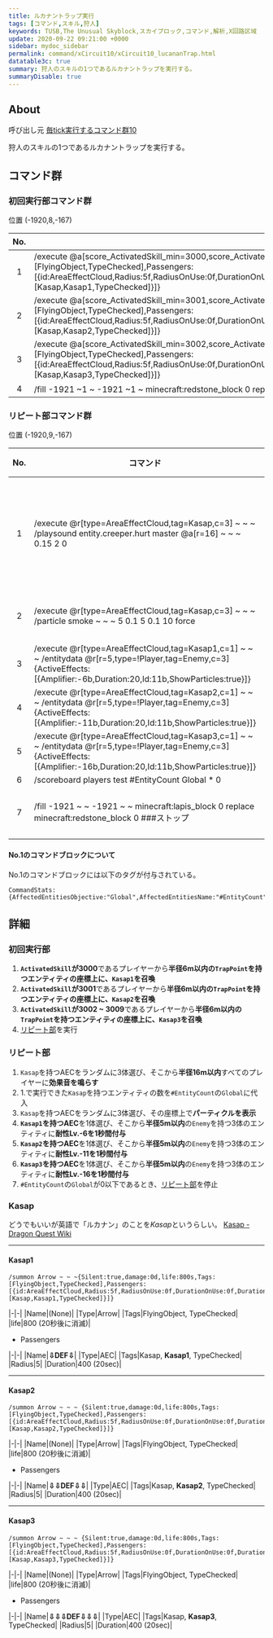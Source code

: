 ```yaml
---
title: ルカナントラップ実行
tags: [コマンド,スキル,狩人]
keywords: TUSB,The Unusual Skyblock,スカイブロック,コマンド,解析,X回路区域
update: 2020-09-22 09:21:00 +0000
sidebar: mydoc_sidebar
permalink: command/xCircuit10/xCircuit10_lucananTrap.html
datatable3c: true
summary: 狩人のスキルの1つであるルカナントラップを実行する。
summaryDisable: true
---
```


<!--2020/09/18-->
<!--#EntityCountのCommandStateによる代入について追加-->

## About

<span class="tagBlack">呼び出し元</span> [毎tick実行するコマンド群10]({{site.baseurl}}/command/xCircuit10/xCircuit10_command.html)

狩人のスキルの1つであるルカナントラップを実行する。

## コマンド群

### 初回実行部コマンド群

<span class="tagYellow">位置</span> (-1920,8,-167)

<div class="datatable3c-begin"></div>

|No.|コマンド||
|:-:|-|-|
|1|/execute @a[score_ActivatedSkill_min=3000,score_ActivatedSkill=3000] ~ ~ ~ /execute @e[r=6,tag=TrapPoint,c=1] ~ ~ ~ /summon Arrow ~ ~ ~ {Silent:true,damage:0d,life:800s,Tags:[FlyingObject,TypeChecked],Passengers:[{id:AreaEffectCloud,Radius:5f,RadiusOnUse:0f,DurationOnUse:0f,Duration:400,RadiusPerTick:0f,WaitTime:0,Age:0,Particle:smoke,CustomName:"⇩DEF⇩",CustomNameVisible:true,Tags:[Kasap,Kasap1,TypeChecked]}]}|
|2|/execute @a[score_ActivatedSkill_min=3001,score_ActivatedSkill=3001] ~ ~ ~ /execute @e[r=6,tag=TrapPoint,c=1] ~ ~ ~ /summon Arrow ~ ~ ~ {Silent:true,damage:0d,life:800s,Tags:[FlyingObject,TypeChecked],Passengers:[{id:AreaEffectCloud,Radius:5f,RadiusOnUse:0f,DurationOnUse:0f,Duration:400,RadiusPerTick:0f,WaitTime:0,Age:0,Particle:smoke,CustomName:"⇩⇩DEF⇩⇩",CustomNameVisible:true,Tags:[Kasap,Kasap2,TypeChecked]}]}|
|3|/execute @a[score_ActivatedSkill_min=3002,score_ActivatedSkill=3009] ~ ~ ~ /execute @e[r=6,tag=TrapPoint,c=1] ~ ~ ~ /summon Arrow ~ ~ ~ {Silent:true,damage:0d,life:800s,Tags:[FlyingObject,TypeChecked],Passengers:[{id:AreaEffectCloud,Radius:5f,RadiusOnUse:0f,DurationOnUse:0f,Duration:400,RadiusPerTick:0f,WaitTime:0,Age:0,Particle:smoke,CustomName:"⇩⇩⇩DEF⇩⇩⇩",CustomNameVisible:true,Tags:[Kasap,Kasap3,TypeChecked]}]}|
|4|/fill -1921 ~1 ~ -1921 ~1 ~ minecraft:redstone_block 0 replace minecraft:lapis_block 0 ###ルカナントラップ処理起動|

<div class="datatable3c-end"></div>

### リピート部コマンド群

<span class="tagYellow">位置</span> (-1920,9,-167)

<div class="datatable3c-begin"></div>

|No.|コマンド|状態|
|:-:|-|-|
|1|/execute @r[type=AreaEffectCloud,tag=Kasap,c=3] ~ ~ ~ /playsound entity.creeper.hurt master @a[r=16] ~ ~ ~ 0.15 2 0|リピート<br>動力が必要|
|2|/execute @r[type=AreaEffectCloud,tag=Kasap,c=3] ~ ~ ~ /particle smoke ~ ~ ~ 5 0.1 5 0.1 10 force|条件付き|
|3|/execute @r[type=AreaEffectCloud,tag=Kasap1,c=1] ~ ~ ~ /entitydata @r[r=5,type=!Player,tag=Enemy,c=3] {ActiveEffects:[{Amplifier:-6b,Duration:20,Id:11b,ShowParticles:true}]}|
|4|/execute @r[type=AreaEffectCloud,tag=Kasap2,c=1] ~ ~ ~ /entitydata @r[r=5,type=!Player,tag=Enemy,c=3] {ActiveEffects:[{Amplifier:-11b,Duration:20,Id:11b,ShowParticles:true}]}|
|5|/execute @r[type=AreaEffectCloud,tag=Kasap3,c=1] ~ ~ ~ /entitydata @r[r=5,type=!Player,tag=Enemy,c=3] {ActiveEffects:[{Amplifier:-16b,Duration:20,Id:11b,ShowParticles:true}]}|
|6|/scoreboard players test #EntityCount Global * 0|
|7|/fill -1921 ~ ~ -1921 ~ ~ minecraft:lapis_block 0 replace minecraft:redstone_block 0 ###ストップ|条件付き|

<div class="datatable3c-end"></div>

#### No.1のコマンドブロックについて

No.1のコマンドブロックには以下のタグが付与されている。

```mcfunction
CommandStats:{AffectedEntitiesObjective:"Global",AffectedEntitiesName:"#EntityCount"}
```

## 詳細

### 初回実行部

1. **`ActivatedSkill`が3000**であるプレイヤーから**半径6m以内の`TrapPoint`**を持つエンティティの座標上に、**`Kasap1`を召喚**
2. **`ActivatedSkill`が3001**であるプレイヤーから**半径6m以内の`TrapPoint`**を持つエンティティの座標上に、**`Kasap2`を召喚**
3. **`ActivatedSkill`が3002 ~ 3009**であるプレイヤーから**半径6m以内の`TrapPoint`**を持つエンティティの座標上に、**`Kasap3`を召喚**
4. [リピート部](#リピート部)を実行

### リピート部

1. `Kasap`を持つAECをランダムに3体選び、そこから**半径16m以内**すべてのプレイヤーに**効果音を鳴らす**
2. 1.で実行できた`Kasap`を持つエンティティの数を`#EntityCount`の`Global`に代入
3. `Kasap`を持つAECをランダムに3体選び、その座標上で**パーティクルを表示**
4. **`Kasap1`を持つAEC**を1体選び、そこから**半径5m以内**の`Enemy`を持つ3体のエンティティに**耐性Lv.-6を1秒間付与**
5. **`Kasap2`を持つAEC**を1体選び、そこから**半径5m以内**の`Enemy`を持つ3体のエンティティに**耐性Lv.-11を1秒間付与**
6. **`Kasap3`を持つAEC**を1体選び、そこから**半径5m以内**の`Enemy`を持つ3体のエンティティに**耐性Lv.-16を1秒間付与**
7. `#EntityCount`の`Global`が0以下であるとき、[リピート部](#リピート部)を停止

### Kasap

どうでもいいが英語で「ルカナン」のことを*Kasap*というらしい。
[Kasap - Dragon Quest Wiki](https://dragon-quest.org/wiki/Kasap)

---

#### Kasap1

```mcfunction
/summon Arrow ~ ~ ~{Silent:true,damage:0d,life:800s,Tags:[FlyingObject,TypeChecked],Passengers:[{id:AreaEffectCloud,Radius:5f,RadiusOnUse:0f,DurationOnUse:0f,Duration:400,RadiusPerTick:0f,WaitTime:0,Age:0,Particle:smoke,CustomName:"⇩DEF⇩",CustomNameVisible:true,Tags:[Kasap,Kasap1,TypeChecked]}]}
```

|-|-|
|Name|(None)|
|Type|Arrow|
|Tags|FlyingObject, TypeChecked|
|life|800 (20秒後に消滅)|

- Passengers

|-|-|
|Name|**⇩DEF⇩**|
|Type|AEC|
|Tags|Kasap, **Kasap1**, TypeChecked|
|Radius|5|
|Duration|400 (20sec)|

---

#### Kasap2

```mcfunction
/summon Arrow ~ ~ ~ {Silent:true,damage:0d,life:800s,Tags:[FlyingObject,TypeChecked],Passengers:[{id:AreaEffectCloud,Radius:5f,RadiusOnUse:0f,DurationOnUse:0f,Duration:400,RadiusPerTick:0f,WaitTime:0,Age:0,Particle:smoke,CustomName:"⇩⇩DEF⇩⇩",CustomNameVisible:true,Tags:[Kasap,Kasap2,TypeChecked]}]}
```

|-|-|
|Name|(None)|
|Type|Arrow|
|Tags|FlyingObject, TypeChecked|
|life|800 (20秒後に消滅)|

- Passengers

|-|-|
|Name|**⇩⇩DEF⇩⇩**|
|Type|AEC|
|Tags|Kasap, **Kasap2**, TypeChecked|
|Radius|5|
|Duration|400 (20sec)|

---

#### Kasap3

```mcfunction
/summon Arrow ~ ~ ~ {Silent:true,damage:0d,life:800s,Tags:[FlyingObject,TypeChecked],Passengers:[{id:AreaEffectCloud,Radius:5f,RadiusOnUse:0f,DurationOnUse:0f,Duration:400,RadiusPerTick:0f,WaitTime:0,Age:0,Particle:smoke,CustomName:"⇩⇩⇩DEF⇩⇩⇩",CustomNameVisible:true,Tags:[Kasap,Kasap3,TypeChecked]}]}
```

|-|-|
|Name|(None)|
|Type|Arrow|
|Tags|FlyingObject, TypeChecked|
|life|800 (20秒後に消滅)|

- Passengers

|-|-|
|Name|**⇩⇩⇩DEF⇩⇩⇩**|
|Type|AEC|
|Tags|Kasap, **Kasap3**, TypeChecked|
|Radius|5|
|Duration|400 (20sec)|
